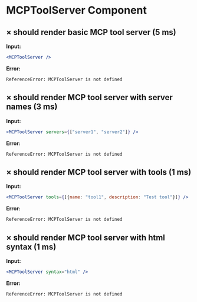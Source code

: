 # MCPToolServer Component

## × should render basic MCP tool server (5 ms)
**Input:**
```jsx
<MCPToolServer />
```

**Error:**
```
ReferenceError: MCPToolServer is not defined
```

## × should render MCP tool server with server names (3 ms)
**Input:**
```jsx
<MCPToolServer servers={["server1", "server2"]} />
```

**Error:**
```
ReferenceError: MCPToolServer is not defined
```

## × should render MCP tool server with tools (1 ms)
**Input:**
```jsx
<MCPToolServer tools={[{name: "tool1", description: "Test tool"}]} />
```

**Error:**
```
ReferenceError: MCPToolServer is not defined
```

## × should render MCP tool server with html syntax (1 ms)
**Input:**
```jsx
<MCPToolServer syntax="html" />
```

**Error:**
```
ReferenceError: MCPToolServer is not defined
```
